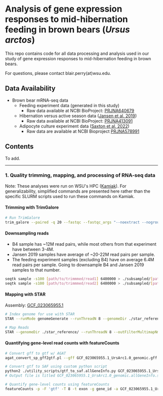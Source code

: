 # Analysis of gene expression responses to mid-hibernation feeding in brown bears (*Ursus arctos*)

This repo contains code for all data processing and analysis used in our study of gene expression responses to mid-hibernation feeding in brown bears.

For questions, please contact blair.perry(at)wsu.edu.

## Data Availability
- Brown bear mRNA-seq data 
	- Feeding experiment data (generated in this study)
		- Raw data available at NCBI BioProject: [PRJNA640679](https://www.ncbi.nlm.nih.gov/bioproject/?term=PRJNA640679)
	- Hibernation versus active season data ([Jansen et al. 2019](https://www.nature.com/articles/s42003-019-0574-4))
		- Raw data available at NCBI BioProject: [PRJNA413091](https://www.ncbi.nlm.nih.gov/bioproject/?term=PRJNA413091)
	- Adipocyte culture experiment data ([Saxton et al. 2022](https://www.cell.com/iscience/fulltext/S2589-0042(22)01356-6))
		- Raw data are available at NCBI Bioproject [PRJNA578991](https://www.ncbi.nlm.nih.gov/bioproject/PRJNA578991)

## Contents
To add. 

---

### 1. Quality trimming, mapping, and processing of RNA-seq data

Note: These analyses were run on WSU's HPC ([Kamiak](https://hpc.wsu.edu/)). For generalizability, simplified commands are presented here rather than the specific SLURM scripts used to run these commands on Kamiak. 

#### Trimming with TrimGalore
```bash
# Run TrimGalore
trim_galore --paired -q 20 --fastqc --fastqc_args "--noextract --nogroup --outdir 2_TrimGalore/fastqc/" --stringency 5 --illumina --length 50 -o trimmed_reads/ --clip_R1 12 --clip_R2 12 [path/to/read1] [path/to/read2]
```

#### Downsampling reads
- B4 sample has ~12M read pairs, while most others from that experiment have between 3-4M.
- Jansen 2019 samples have average of ~20-22M read pairs per sample.
- The feeding experiment samples (excluding B4) have on average 6.4M read pairs per sample. Going to downsample B4 and Jansen 2019 samples to that number. 

```bash
seqtk sample -s100 [path/to/trimmmed/read1] 6400000 > ./subsampled/[path/to/trimmed/read1/subset]
seqtk sample -s100 [path/to/trimmmed/read2] 6400000 > ./subsampled/[path/to/trimmed/read2/subset]
```

#### Mapping with STAR
Assembly: [GCF_023065955.1](https://www.ncbi.nlm.nih.gov/assembly/GCF_023065955.1)

```bash
# Index genome for use with STAR
STAR --runMode genomeGenerate --runThreadN 8 --genomeDir ./star_reference --genomeFastaFiles GCF_023065955.1_UrsArc1.0_genomic.fna --sjdbGTFfile GCF_023065955.1_UrsArc1.0_genomic.gff

# Map Reads
STAR --genomeDir ./star_reference/ --runThreadN 8 --outFilterMultimapNmax 1 --twopassMode Basic --sjdbGTFfile GCF_023065955.1_UrsArc1.0_genomic.gff --readFilesCommand zcat --outSAMtype BAM SortedByCoordinate --outFileNamePrefix ./star_mapped/[output_prefix] --readFilesIn [path/to/file1] [path/to/file2]
```

#### Quantifying gene-level read counts with featureCounts

```bash
# Convert gff to gtf w/ AGAT
agat_convert_sp_gff2gtf.pl --gff GCF_023065955.1_UrsArc1.0_genomic.gff -o GCF_023065955.1_UrsArc1.0_genomic.gtf

# Convert gtf to SAF using custom python script 
python2 ./utility_scripts/gtf_to_saf.allGeneInfo.py GCF_023065955.1_UrsArc1.0_genomic.gtf exon
# Output file is titled GCF_023065955.1_UrsArc1.0_genomic.allGeneInfo.saf

# Quantify gene-level counts using featureCounts
featureCounts -p -F 'gtf' -T 8 -t exon -g gene_id -a GCF_023065955.1_UrsArc1.0_genomic.allGeneInfo.saf -o ./postDexExperiment_08.10.22.txt [path/to/star_mapped]/*.sortedByCoord.out.bam
```